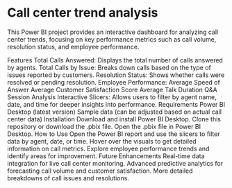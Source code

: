 # Call center trend analysis
This Power BI project provides an interactive dashboard for analyzing call center trends, focusing on key performance metrics such as call volume, resolution status, and employee performance.

Features
Total Calls Answered: Displays the total number of calls answered by agents.
Total Calls by Issue: Breaks down calls based on the type of issues reported by customers.
Resolution Status: Shows whether calls were resolved or pending resolution.
Employee Performance:
Average Speed of Answer
Average Customer Satisfaction Score
Average Talk Duration
Q&A Session Analysis 
Interactive Slicers: Allows users to filter by agent name, date, and time for deeper insights into performance.
Requirements
Power BI Desktop (latest version)
Sample data (can be adjusted based on actual call center data)
Installation
Download and install Power BI Desktop.
Clone this repository or download the .pbix file.
Open the .pbix file in Power BI Desktop.
How to Use
Open the Power BI report and use the slicers to filter data by agent, date, or time.
Hover over the visuals to get detailed information on call metrics.
Explore employee performance trends and identify areas for improvement.
Future Enhancements
Real-time data integration for live call center monitoring.
Advanced predictive analytics for forecasting call volume and customer satisfaction.
More detailed breakdowns of call issues and resolutions.
